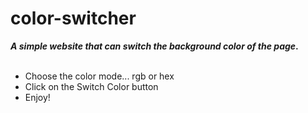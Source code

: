 <h1>color-switcher</h1>
<strong><em>A simple website that can switch the background color of the page</em>.</strong>
<br>
<br>
<ul>
<li>Choose the color mode... rgb or hex</li>
<li>Click on the Switch Color button</li>
<li>Enjoy!</li>
</ul>
